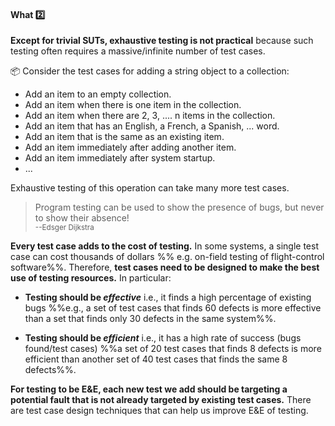 <link rel="stylesheet" href="{{baseUrl}}/css/textbook.css">

<div class="website-content">

<div id="title">

#### What :two:

</div>

<div id="body">

**Except for trivial <tooltip content="Software Under Test">SUTs</tooltip>, <tooltip content="testing all possible cases">exhaustive testing</tooltip> is not practical** because such testing often requires a massive/infinite number of test cases.  

<tip-box>

:package: Consider the test cases for adding a string object to a <tooltip content="Java: `ArrayList`,<br>Python: `list`">collection</tooltip>:

* Add an item to an empty collection.
* Add an item when there is one item in the collection.
* Add an item when there are 2, 3, .... n items in the collection.
* Add an item that has an English, a French, a Spanish, ... word.
* Add an item that is the same as an existing item.
* Add an item immediately after adding another item.
* Add an item immediately after system startup.
* ...

Exhaustive testing of this operation can take many more test cases.

</tip-box>

> Program testing can be used to show the presence of bugs, but never to show their absence!  
> <sub>--Edsger Dijkstra</sub>

<div id="e-and-e">

**Every test case adds to the cost of testing.** In some systems, a single test case can cost thousands of dollars %%&nbsp;e.g. on-field testing of flight-control software%%. Therefore, **test cases need to be designed to make the best use of testing resources.**  In particular:

* **Testing should be _effective_** i.e., it finds a high percentage of existing bugs %%e.g., a set of test cases that finds 60 defects is more effective than a set that finds only 30 defects in the same system%%.

* **Testing should be _efficient_** i.e., it has a high rate of success (bugs found/test cases) %%a set of 20 test cases that finds 8 defects is more efficient than another set of 40 test cases that finds the same 8 defects%%.

**For testing to be <tooltip content="Efficient and Effective">E&E</tooltip>, each new test we add should be targeting a potential fault that is not already targeted by existing test cases.** There are test case design techniques that can help us improve E&E of testing.
</div>

</div>

<div id="extras">
  <include src="exercises.md" />
</div>

</div>
